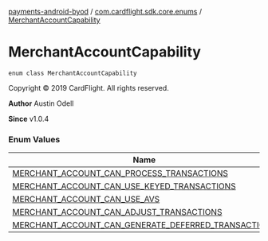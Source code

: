 [payments-android-byod](../../index.md) / [com.cardflight.sdk.core.enums](../index.md) / [MerchantAccountCapability](./index.md)

# MerchantAccountCapability

`enum class MerchantAccountCapability`

Copyright © 2019 CardFlight. All rights reserved.

**Author**
Austin Odell

**Since**
v1.0.4

### Enum Values

| Name | Summary |
|---|---|
| [MERCHANT_ACCOUNT_CAN_PROCESS_TRANSACTIONS](-m-e-r-c-h-a-n-t_-a-c-c-o-u-n-t_-c-a-n_-p-r-o-c-e-s-s_-t-r-a-n-s-a-c-t-i-o-n-s.md) |  |
| [MERCHANT_ACCOUNT_CAN_USE_KEYED_TRANSACTIONS](-m-e-r-c-h-a-n-t_-a-c-c-o-u-n-t_-c-a-n_-u-s-e_-k-e-y-e-d_-t-r-a-n-s-a-c-t-i-o-n-s.md) |  |
| [MERCHANT_ACCOUNT_CAN_USE_AVS](-m-e-r-c-h-a-n-t_-a-c-c-o-u-n-t_-c-a-n_-u-s-e_-a-v-s.md) |  |
| [MERCHANT_ACCOUNT_CAN_ADJUST_TRANSACTIONS](-m-e-r-c-h-a-n-t_-a-c-c-o-u-n-t_-c-a-n_-a-d-j-u-s-t_-t-r-a-n-s-a-c-t-i-o-n-s.md) |  |
| [MERCHANT_ACCOUNT_CAN_GENERATE_DEFERRED_TRANSACTIONS](-m-e-r-c-h-a-n-t_-a-c-c-o-u-n-t_-c-a-n_-g-e-n-e-r-a-t-e_-d-e-f-e-r-r-e-d_-t-r-a-n-s-a-c-t-i-o-n-s.md) |  |
